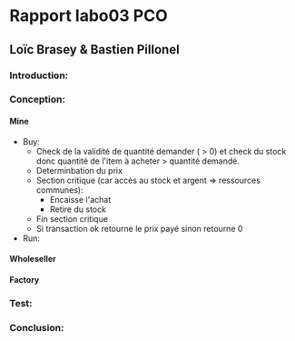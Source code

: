 # Rapport labo03 PCO
## Loïc Brasey & Bastien Pillonel

### Introduction:

### Conception:

#### Mine
- Buy: 
    - Check de la validité de quantité demander ( > 0) et check du stock donc quantité de l'item à acheter > quantité demandé.
    - Determinbation du prix
    - Section critique (car accès au stock et argent => ressources communes):
      - Encaisse l'achat
      - Retire du stock
    - Fin section critique
    - Si transaction ok retourne le prix payé sinon retourne 0
- Run:
#### Wholeseller
#### Factory

### Test:

### Conclusion:
